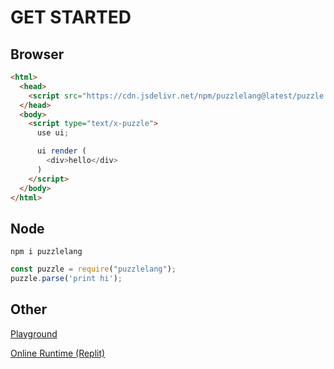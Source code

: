 # GET STARTED

## Browser

```html
<html>
  <head>
    <script src="https://cdn.jsdelivr.net/npm/puzzlelang@latest/puzzle.browser.js"></script>
  </head>
  <body>
    <script type="text/x-puzzle">
      use ui;

      ui render (
        <div>hello</div>
      )
    </script>
  </body>
</html>
```

## Node

```shell
npm i puzzlelang
```
```javascript
const puzzle = require("puzzlelang");
puzzle.parse('print hi');
```

## Other

[Playground](https://playcode.io/puzzlelang) 

[Online Runtime (Replit)](https://replit.com/@puzzlelang)